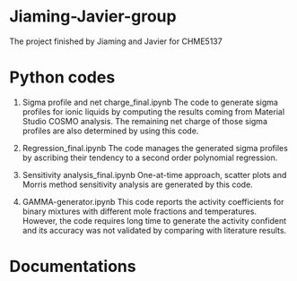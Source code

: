 # Jiaming-Javier-group
The project finished by Jiaming and Javier for CHME5137

# Python codes
1. Sigma profile and net charge_final.ipynb
       The code to generate sigma profiles for ionic liquids by computing the results coming
    from Material Studio COSMO analysis. The remaining net charge of those sigma profiles are also
    determined by using this code.
   
2. Regression_final.ipynb
      The code manages the generated sigma profiles by ascribing their tendency to a second order
    polynomial regression.
    
3. Sensitivity analysis_final.ipynb
      One-at-time approach, scatter plots and Morris method sensitivity analysis are generated by this code.
      
4. GAMMA-generator.ipynb
      This code reports the activity coefficients for binary mixtures with different mole fractions and
    temperatures. However, the code requires long time to generate the activity confident and its accuracy
    was not validated by comparing with literature results.
    
# Documentations
